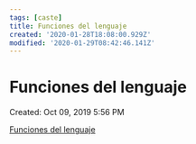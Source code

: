 ```yaml
---
tags: [caste]
title: Funciones del lenguaje
created: '2020-01-28T18:08:00.929Z'
modified: '2020-01-29T08:42:46.141Z'
---
```


# Funciones del lenguaje

Created: Oct 09, 2019 5:56 PM

[Funciones del lenguaje](Funciones%20del%20lenguaje/Funciones%20del%20lenguaje.csv)
